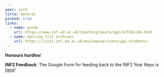 ```yaml
---
year: inf2
title: General
pinned: true
links:
  - name: guide
    url: https://www.inf.ed.ac.uk/teaching/years/ug2/inf2Guide.html
  - name: mailing list archives
    url: https://lists.inf.ed.ac.uk/mailman/private/ug2-students/
---
```


**Honours hurdles**!

**INF2 Feedback**: The Google Form for feeding back to the INF2 Year Reps is [here](https://goo.gl/forms/QReSxj5oNS6Zrzhb2)!
